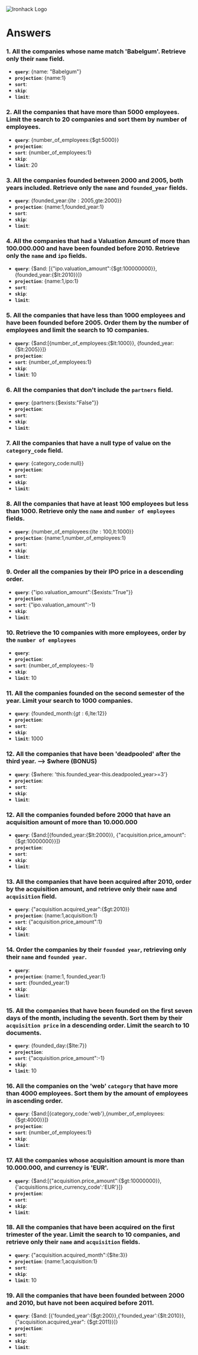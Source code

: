 ![Ironhack Logo](https://i.imgur.com/1QgrNNw.png)

# Answers

### 1. All the companies whose name match 'Babelgum'. Retrieve only their `name` field.

- **`query`**: {name: "Babelgum"}
- **`projection`**: {name:1}
- **`sort`**: 
- **`skip`**: 
- **`limit`**: 

### 2. All the companies that have more than 5000 employees. Limit the search to 20 companies and sort them by **number of employees**.

- **`query`**: {number_of_employees:{$gt:5000}}
- **`projection`**: 
- **`sort`**: {number_of_employees:1}
- **`skip`**: 
- **`limit`**: 20

### 3. All the companies founded between 2000 and 2005, both years included. Retrieve only the `name` and `founded_year` fields.

- **`query`**: {founded_year:{$lte:2005,$gte:2000}}
- **`projection`**: {name:1,founded_year:1}
- **`sort`**: 
- **`skip`**: 
- **`limit`**: 

### 4. All the companies that had a Valuation Amount of more than 100.000.000 and have been founded before 2010. Retrieve only the `name` and `ipo` fields.

- **`query`**: {$and: [{"ipo.valuation_amount":{$gt:100000000}},{founded_year:{$lt:2010}}]}
- **`projection`**: {name:1,ipo:1}
- **`sort`**: 
- **`skip`**: 
- **`limit`**: 

### 5. All the companies that have less than 1000 employees and have been founded before 2005. Order them by the number of employees and limit the search to 10 companies.

- **`query`**: {$and:[{number_of_employees:{$lt:1000}}, {founded_year:{$lt:2005}}]}
- **`projection`**: 
- **`sort`**: {number_of_employees:1}
- **`skip`**: 
- **`limit`**: 10

### 6. All the companies that don't include the `partners` field.

- **`query`**: {partners:{$exists:"False"}}
- **`projection`**: 
- **`sort`**: 
- **`skip`**: 
- **`limit`**: 

### 7. All the companies that have a null type of value on the `category_code` field.

- **`query`**: {category_code:null}}
- **`projection`**: 
- **`sort`**: 
- **`skip`**: 
- **`limit`**: 

### 8. All the companies that have at least 100 employees but less than 1000. Retrieve only the `name` and `number of employees` fields.

- **`query`**: {number_of_employees:{$lte:100,$lt:1000}}
- **`projection`**: {name:1,number_of_employees:1}
- **`sort`**: 
- **`skip`**: 
- **`limit`**: 

### 9. Order all the companies by their IPO price in a descending order.

- **`query`**: {"ipo.valuation_amount":{$exists:"True"}}
- **`projection`**:
- **`sort`**: {"ipo.valuation_amount":-1}
- **`skip`**: 
- **`limit`**: 

### 10. Retrieve the 10 companies with more employees, order by the `number of employees`

- **`query`**: 
- **`projection`**:
- **`sort`**: {number_of_employees:-1}
- **`skip`**: 
- **`limit`**: 10

### 11. All the companies founded on the second semester of the year. Limit your search to 1000 companies.

- **`query`**: {founded_month:{$gt:6,$lte:12}}
- **`projection`**:
- **`sort`**: 
- **`skip`**: 
- **`limit`**: 1000

### 12. All the companies that have been 'deadpooled' after the third year. --> $where (BONUS)

- **`query`**: {$where: 'this.founded_year-this.deadpooled_year>=3'}
- **`projection`**:
- **`sort`**: 
- **`skip`**: 
- **`limit`**: 

### 12. All the companies founded before 2000 that have an acquisition amount of more than 10.000.000

- **`query`**: {$and:[{founded_year:{$lt:2000}}, {"acquisition.price_amount":{$gt:10000000}}]}
- **`projection`**:
- **`sort`**: 
- **`skip`**: 
- **`limit`**: 

### 13. All the companies that have been acquired after 2010, order by the acquisition amount, and retrieve only their `name` and `acquisition` field.

- **`query`**: {"acquisition.acquired_year":{$gt:2010}}
- **`projection`**: {name:1,acquisition:1}
- **`sort`**: {"acquisition.price_amount":1}
- **`skip`**: 
- **`limit`**: 

### 14. Order the companies by their `founded year`, retrieving only their `name` and `founded year`.

- **`query`**: 
- **`projection`**: {name:1, founded_year:1}
- **`sort`**: {founded_year:1}
- **`skip`**: 
- **`limit`**: 

### 15. All the companies that have been founded on the first seven days of the month, including the seventh. Sort them by their `acquisition price` in a descending order. Limit the search to 10 documents.

- **`query`**: {founded_day:{$lte:7}}
- **`projection`**: 
- **`sort`**: {"acquisition.price_amount":-1}
- **`skip`**: 
- **`limit`**: 10

### 16. All the companies on the 'web' `category` that have more than 4000 employees. Sort them by the amount of employees in ascending order.

- **`query`**: {$and:[{category_code:'web'},{number_of_employees:{$gt:4000}}]}
- **`projection`**: 
- **`sort`**: {number_of_employees:1}
- **`skip`**: 
- **`limit`**: 
### 17. All the companies whose acquisition amount is more than 10.000.000, and currency is 'EUR'.

- **`query`**: {$and:[{"acquisition.price_amount":{$gt:10000000}}, {'acquisitions.price_currency_code':'EUR'}]}
- **`projection`**: 
- **`sort`**: 
- **`skip`**: 
- **`limit`**: 

### 18. All the companies that have been acquired on the first trimester of the year. Limit the search to 10 companies, and retrieve only their `name` and `acquisition` fields.

- **`query`**: {"acquisition.acquired_month":{$lte:3}}
- **`projection`**: {name:1,acquisition:1}
- **`sort`**: 
- **`skip`**: 
- **`limit`**: 10 

### 19. All the companies that have been founded between 2000 and 2010, but have not been acquired before 2011.

- **`query`**: {$and: [{'founded_year':{$gt:200}},{'founded_year':{$lt:2010}}, {"acquisition.acquired_year": {$gt:2011}}]}
- **`projection`**: 
- **`sort`**: 
- **`skip`**: 
- **`limit`**:  
